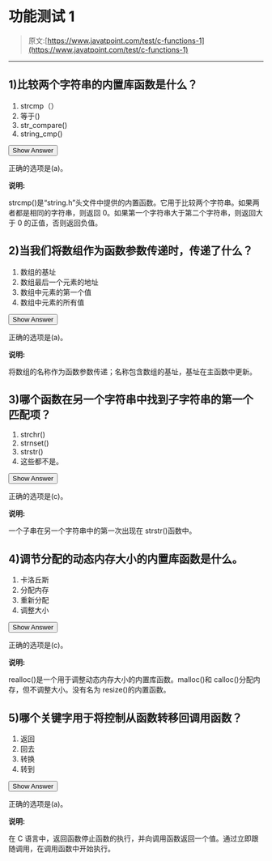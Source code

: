 # 功能测试 1

> 原文:[https://www.javatpoint.com/test/c-functions-1](https://www.javatpoint.com/test/c-functions-1)

* * *

## 1)比较两个字符串的内置库函数是什么？

1.  strcmp（）
2.  等于()
3.  str_compare()
4.  string_cmp()

<button class="showanswer" onclick="showhide(1)">Show Answer</button>

正确的选项是(a)。

**说明:**

strcmp()是“string.h”头文件中提供的内置函数。它用于比较两个字符串。如果两者都是相同的字符串，则返回 0。如果第一个字符串大于第二个字符串，则返回大于 0 的正值，否则返回负值。

## 2)当我们将数组作为函数参数传递时，传递了什么？

1.  数组的基址
2.  数组最后一个元素的地址
3.  数组中元素的第一个值
4.  数组中元素的所有值

<button class="showanswer" onclick="showhide(2)">Show Answer</button>

正确的选项是(a)。

**说明:**

将数组的名称作为函数参数传递；名称包含数组的基址，基址在主函数中更新。

## 3)哪个函数在另一个字符串中找到子字符串的第一个匹配项？

1.  strchr()
2.  strnset()
3.  strstr()
4.  这些都不是。

<button class="showanswer" onclick="showhide(3)">Show Answer</button>

正确的选项是(c)。

**说明:**

一个子串在另一个字符串中的第一次出现在 strstr()函数中。

## 4)调节分配的动态内存大小的内置库函数是什么。

1.  卡洛丘斯
2.  分配内存
3.  重新分配
4.  调整大小

<button class="showanswer" onclick="showhide(4)">Show Answer</button>

正确的选项是(c)。

**说明:**

realloc()是一个用于调整动态内存大小的内置库函数。malloc()和 calloc()分配内存，但不调整大小。没有名为 resize()的内置函数。

## 5)哪个关键字用于将控制从函数转移回调用函数？

1.  返回
2.  回去
3.  转换
4.  转到

<button class="showanswer" onclick="showhide(5)">Show Answer</button>

正确的选项是(a)。

**说明:**

在 C 语言中，返回函数停止函数的执行，并向调用函数返回一个值。通过立即跟随调用，在调用函数中开始执行。
